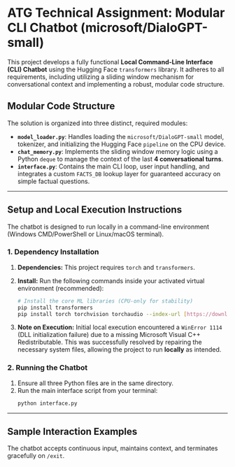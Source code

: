# ATG Technical Assignment: Modular CLI Chatbot (microsoft/DialoGPT-small)

This project develops a fully functional **Local Command-Line Interface (CLI) Chatbot** using the Hugging Face `transformers` library. It adheres to all requirements, including utilizing a sliding window mechanism for conversational context and implementing a robust, modular code structure.

## Modular Code Structure

The solution is organized into three distinct, required modules:

* **`model_loader.py`**: Handles loading the `microsoft/DialoGPT-small` model, tokenizer, and initializing the Hugging Face `pipeline` on the CPU device.
* **`chat_memory.py`**: Implements the sliding window memory logic using a Python `deque` to manage the context of the last **4 conversational turns**.
* **`interface.py`**: Contains the main CLI loop, user input handling, and integrates a custom `FACTS_DB` lookup layer for guaranteed accuracy on simple factual questions.

---

## Setup and Local Execution Instructions

The chatbot is designed to run locally in a command-line environment (Windows CMD/PowerShell or Linux/macOS terminal).

### **1. Dependency Installation**

1.  **Dependencies:** This project requires `torch` and `transformers`.
2.  **Install:** Run the following commands inside your activated virtual environment (recommended):
    ```bash
    # Install the core ML libraries (CPU-only for stability)
    pip install transformers
    pip install torch torchvision torchaudio --index-url [https://download.pytorch.org/whl/cpu](https://download.pytorch.org/whl/cpu)
    ```

3.  **Note on Execution:** Initial local execution encountered a `WinError 1114` (DLL initialization failure) due to a missing Microsoft Visual C++ Redistributable. This was successfully resolved by repairing the necessary system files, allowing the project to run **locally** as intended.

### **2. Running the Chatbot**

1.  Ensure all three Python files are in the same directory.
2.  Run the main interface script from your terminal:
    ```bash
    python interface.py
    ```

---

## Sample Interaction Examples

The chatbot accepts continuous input, maintains context, and terminates gracefully on `/exit`.
